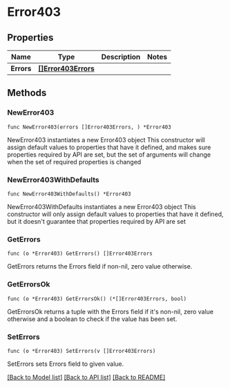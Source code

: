 # Error403

## Properties

Name | Type | Description | Notes
------------ | ------------- | ------------- | -------------
**Errors** | [**[]Error403Errors**](Error403_errors.md) |  | 

## Methods

### NewError403

`func NewError403(errors []Error403Errors, ) *Error403`

NewError403 instantiates a new Error403 object
This constructor will assign default values to properties that have it defined,
and makes sure properties required by API are set, but the set of arguments
will change when the set of required properties is changed

### NewError403WithDefaults

`func NewError403WithDefaults() *Error403`

NewError403WithDefaults instantiates a new Error403 object
This constructor will only assign default values to properties that have it defined,
but it doesn't guarantee that properties required by API are set

### GetErrors

`func (o *Error403) GetErrors() []Error403Errors`

GetErrors returns the Errors field if non-nil, zero value otherwise.

### GetErrorsOk

`func (o *Error403) GetErrorsOk() (*[]Error403Errors, bool)`

GetErrorsOk returns a tuple with the Errors field if it's non-nil, zero value otherwise
and a boolean to check if the value has been set.

### SetErrors

`func (o *Error403) SetErrors(v []Error403Errors)`

SetErrors sets Errors field to given value.



[[Back to Model list]](../README.md#documentation-for-models) [[Back to API list]](../README.md#documentation-for-api-endpoints) [[Back to README]](../README.md)


